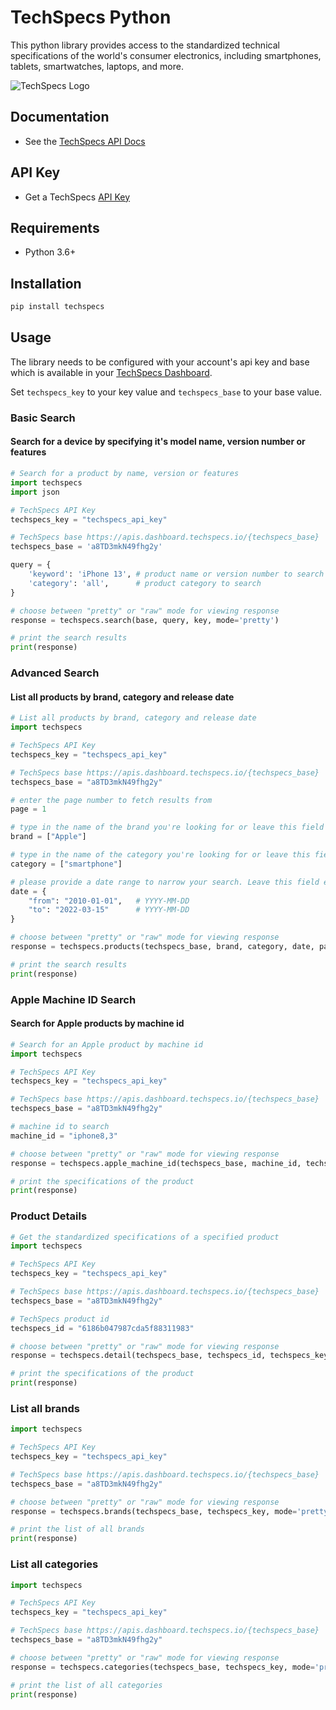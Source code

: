 # TechSpecs Python

This python library provides access to the standardized technical specifications of the world's consumer electronics, including smartphones, tablets, smartwatches, laptops, and more. 

![TechSpecs Logo](https://i.imgur.com/QYvbQpn.png)

## Documentation

-   See the [TechSpecs API Docs](https://techspecs.readme.io)

## API Key

-   Get a TechSpecs [API Key](https://developer.dashboard.techspecs.io/)


## Requirements

-   Python 3.6+


## Installation

```sh
pip install techspecs
```

## Usage

The library needs to be configured with your account's api key and base which is
available in your [TechSpecs Dashboard](https://developer.dashboard.techspecs.io/). 

Set `techspecs_key` to your key value and `techspecs_base` to your base value.

### Basic Search
#### Search for a device by specifying it's model name, version number or features 

```python
# Search for a product by name, version or features
import techspecs
import json

# TechSpecs API Key
techspecs_key = "techspecs_api_key"   

# TechSpecs base https://apis.dashboard.techspecs.io/{techspecs_base}
techspecs_base = 'a8TD3mkN49fhg2y'     

query = {
    'keyword': 'iPhone 13', # product name or version number to search 
    'category': 'all',      # product category to search
}

# choose between "pretty" or "raw" mode for viewing response
response = techspecs.search(base, query, key, mode='pretty') 

# print the search results
print(response)

```

### Advanced Search
#### List all products by brand, category and release date
```python
# List all products by brand, category and release date
import techspecs

# TechSpecs API Key
techspecs_key = "techspecs_api_key"     

# TechSpecs base https://apis.dashboard.techspecs.io/{techspecs_base}
techspecs_base = "a8TD3mkN49fhg2y"     

# enter the page number to fetch results from
page = 1    

# type in the name of the brand you're looking for or leave this field empty to see results from all brands
brand = ["Apple"]            

# type in the name of the category you're looking for or leave this field empty to see results from all categories
category = ["smartphone"] 

# please provide a date range to narrow your search. Leave this field empty to fetch all results from all dates
date = {                
    "from": "2010-01-01",   # YYYY-MM-DD
    "to": "2022-03-15"      # YYYY-MM-DD
}

# choose between "pretty" or "raw" mode for viewing response
response = techspecs.products(techspecs_base, brand, category, date, page, techspecs_key, mode='pretty') 

# print the search results
print(response)
```

### Apple Machine ID Search
#### Search for Apple products by machine id
```python
# Search for an Apple product by machine id
import techspecs

# TechSpecs API Key
techspecs_key = "techspecs_api_key"

# TechSpecs base https://apis.dashboard.techspecs.io/{techspecs_base}
techspecs_base = "a8TD3mkN49fhg2y"

# machine id to search
machine_id = "iphone8,3"

# choose between "pretty" or "raw" mode for viewing response
response = techspecs.apple_machine_id(techspecs_base, machine_id, techspecs_key, mode='pretty')

# print the specifications of the product
print(response)
```

### Product Details

```python
# Get the standardized specifications of a specified product
import techspecs

# TechSpecs API Key
techspecs_key = "techspecs_api_key"

# TechSpecs base https://apis.dashboard.techspecs.io/{techspecs_base}
techspecs_base = "a8TD3mkN49fhg2y"

# TechSpecs product id 
techspecs_id = "6186b047987cda5f88311983"           

# choose between "pretty" or "raw" mode for viewing response
response = techspecs.detail(techspecs_base, techspecs_id, techspecs_key, mode='pretty') 

# print the specifications of the product
print(response)

```

### List all brands
```python
import techspecs

# TechSpecs API Key
techspecs_key = "techspecs_api_key"          

# TechSpecs base https://apis.dashboard.techspecs.io/{techspecs_base}
techspecs_base = "a8TD3mkN49fhg2y"         

# choose between "pretty" or "raw" mode for viewing response
response = techspecs.brands(techspecs_base, techspecs_key, mode='pretty') 

# print the list of all brands
print(response)


```
### List all categories    
```python
import techspecs

# TechSpecs API Key
techspecs_key = "techspecs_api_key" 

# TechSpecs base https://apis.dashboard.techspecs.io/{techspecs_base}
techspecs_base = "a8TD3mkN49fhg2y"    

# choose between "pretty" or "raw" mode for viewing response
response = techspecs.categories(techspecs_base, techspecs_key, mode='pretty') 

# print the list of all categories
print(response)

```



